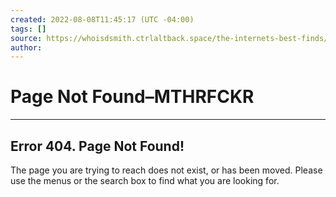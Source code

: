 ```yaml
---
created: 2022-08-08T11:45:17 (UTC -04:00)
tags: []
source: https://whoisdsmith.ctrlaltback.space/the-internets-best-finds/
author: 
---
```


# Page Not Found–MTHRFCKR

---

## Error 404. Page Not Found!

The page you are trying to reach does not exist, or has been moved. Please use the menus or the search box to find what you are looking for.

